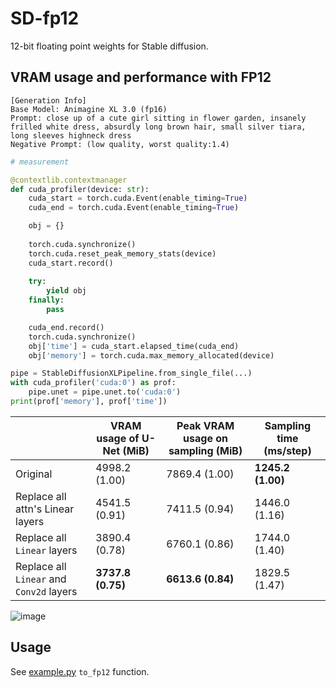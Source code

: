 # SD-fp12

12-bit floating point weights for Stable diffusion.

## VRAM usage and performance with FP12

```
[Generation Info]
Base Model: Animagine XL 3.0 (fp16)
Prompt: close up of a cute girl sitting in flower garden, insanely frilled white dress, absurdly long brown hair, small silver tiara, long sleeves highneck dress
Negative Prompt: (low quality, worst quality:1.4)
```

```python
# measurement

@contextlib.contextmanager
def cuda_profiler(device: str):
    cuda_start = torch.cuda.Event(enable_timing=True)
    cuda_end = torch.cuda.Event(enable_timing=True)

    obj = {}
    
    torch.cuda.synchronize()
    torch.cuda.reset_peak_memory_stats(device)
    cuda_start.record()
    
    try:
        yield obj
    finally:
        pass

    cuda_end.record()
    torch.cuda.synchronize()
    obj['time'] = cuda_start.elapsed_time(cuda_end)
    obj['memory'] = torch.cuda.max_memory_allocated(device)

pipe = StableDiffusionXLPipeline.from_single_file(...)
with cuda_profiler('cuda:0') as prof:
    pipe.unet = pipe.unet.to('cuda:0')
print(prof['memory'], prof['time'])
```

|     | VRAM usage of U-Net (MiB) | Peak VRAM usage on sampling (MiB) | Sampling time (ms/step) |
| --- | --- | --- | --- |
| Original | 4998.2 (1.00) | 7869.4 (1.00) | **1245.2 (1.00)** |
| Replace all attn's Linear layers | 4541.5 (0.91) | 7411.5 (0.94) | 1446.0 (1.16) |
| Replace all `Linear` layers | 3890.4 (0.78) | 6760.1 (0.86) | 1744.0 (1.40) |
| Replace all `Linear` and `Conv2d` layers | **3737.8 (0.75)** | **6613.6 (0.84)** | 1829.5 (1.47) |

![image](./images/illust.png)

## Usage

See [example.py](./examples/example.py) `to_fp12` function.


